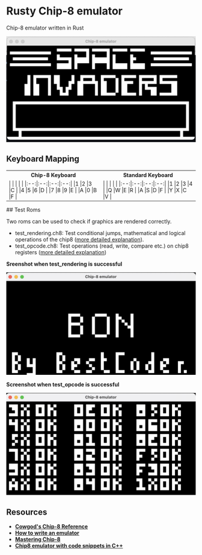 # Rusty Chip-8 emulator

Chip-8 emulator written in Rust

![Screenshot](screenshots/space_invaders_intro_screen.png)

## Keyboard Mapping

<table>
<tr><th>Chip-8 Keyboard </th><th>Standard Keyboard</th></tr>
<tr><td>
|    |    |    |    |
|:--:|:--:|:--:|:--:|
|1   |2   |3   |C   |
|4   |5   |6   |D   |
|7   |8   |9   |E   |
|A   |0   |B   |F   |

</td><td>
|    |    |    |    |
|:--:|:--:|:--:|:--:|
|1   |2   |3   |4   |
|Q   |W   |E   |R   |
|A   |S   |D   |F   |
|Y   |X   |C   |V   |

</td></tr> 
</table>
## Test Roms

Two roms can be used to check if graphics are rendered correctly.

- test_rendering.ch8: Test conditional jumps, mathematical and logical operations of the chip8 ([more detailed explanation](https://slack-files.com/T3CH37TNX-F3RKEUKL4-b05ab4930d)).
- test_opcode.ch8: Test operations (read, write, compare etc.) on chip8 registers ([more detailed explanation](https://github.com/corax89/chip8-test-rom))

<b> Sreenshot when test_rendering is successful <b>

![Screenshot](screenshots/test_chip8_rendering_screen.png)

<b> Screenshot when test_opcode is successful <b>

![Screenshot](screenshots/test_opcode_correct_screen.png)

## Resources

- [Cowgod's Chip-8 Reference](http://devernay.free.fr/hacks/chip8/C8TECH10.HTM)
- [How to write an emulator](http://www.multigesture.net/articles/how-to-write-an-emulator-chip-8-interpreter/)
- [Mastering Chip-8](https://github.com/mattmikolay/chip-8/wiki/Mastering-CHIP-8)
- [Chip8 emulator with code snippets in C++](https://austinmorlan.com/posts/chip8_emulator/)
